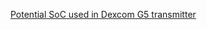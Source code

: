 [Potential SoC used in Dexcom G5 transmitter](https://www.nordicsemi.com/Products/Low-power-short-range-wireless/nRF52832)
